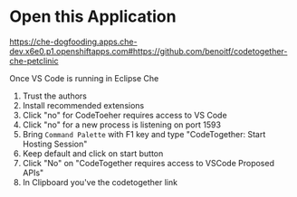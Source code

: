 # Open this Application

https://che-dogfooding.apps.che-dev.x6e0.p1.openshiftapps.com#https://github.com/benoitf/codetogether-che-petclinic


Once VS Code is running in Eclipse Che

1. Trust the authors
2. Install recommended extensions
3. Click "no" for CodeToeher requires access to VS Code
4. Click "no" for a new process is listening on port 1593
5. Bring `Command Palette` with F1 key and type "CodeTogether: Start Hosting Session"
6. Keep default and click on start button
7. Click "No" on "CodeTogether requires access to VSCode Proposed APIs"
8. In Clipboard you've the codetogether link


